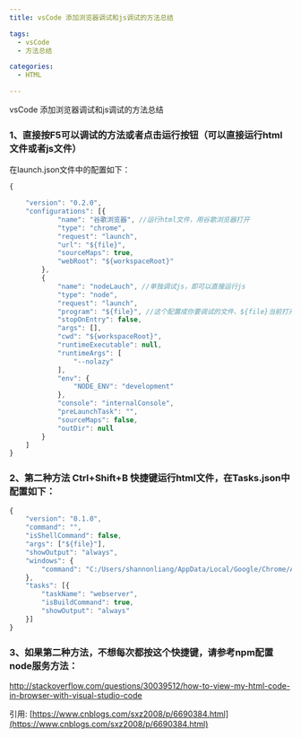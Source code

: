 ```yaml
---
title: vsCode 添加浏览器调试和js调试的方法总结

tags:
  - vsCode
  - 方法总结

categories:
  - HTML

---
```


vsCode 添加浏览器调试和js调试的方法总结

<!--more-->

### 1、直接按F5可以调试的方法或者点击运行按钮（可以直接运行html文件或者js文件）

在launch.json文件中的配置如下：

```Javascript
{

    "version": "0.2.0",
    "configurations": [{
            "name": "谷歌浏览器", //运行html文件，用谷歌浏览器打开
            "type": "chrome",
            "request": "launch",
            "url": "${file}",
            "sourceMaps": true,
            "webRoot": "${workspaceRoot}"
        },
        {
            "name": "nodeLauch", //单独调试js，即可以直接运行js
            "type": "node",
            "request": "launch",
            "program": "${file}", //这个配置成你要调试的文件、${file}当前打开的文件
            "stopOnEntry": false,
            "args": [],
            "cwd": "${workspaceRoot}",
            "runtimeExecutable": null,
            "runtimeArgs": [
                "--nolazy"
            ],
            "env": {
                "NODE_ENV": "development"
            },
            "console": "internalConsole",
            "preLaunchTask": "",
            "sourceMaps": false,
            "outDir": null
        }
    ]
}
```



### 2、第二种方法 Ctrl+Shift+B 快捷键运行html文件，在Tasks.json中配置如下：

``` Javascript
{
    "version": "0.1.0",
    "command": "",
    "isShellCommand": false,
    "args": ["${file}"],
    "showOutput": "always",
    "windows": {
        "command": "C:/Users/shannonliang/AppData/Local/Google/Chrome/Application/chrome.exe"
    },
    "tasks": [{
        "taskName": "webserver",
        "isBuildCommand": true,
        "showOutput": "always"
    }]
}
```



### 3、如果第二种方法，不想每次都按这个快捷键，请参考npm配置node服务方法：

[http://stackoverflow.com/questions/30039512/how-to-view-my-html-code-in-browser-with-visual-studio-code ](http://stackoverflow.com/questions/30039512/how-to-view-my-html-code-in-browser-with-visual-studio-code )

引用: [https://www.cnblogs.com/sxz2008/p/6690384.html](https://www.cnblogs.com/sxz2008/p/6690384.html)

